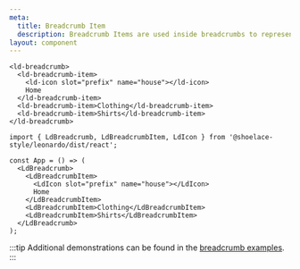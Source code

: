 ```yaml
---
meta:
  title: Breadcrumb Item
  description: Breadcrumb Items are used inside breadcrumbs to represent different links.
layout: component
---
```


```html:preview
<ld-breadcrumb>
  <ld-breadcrumb-item>
    <ld-icon slot="prefix" name="house"></ld-icon>
    Home
  </ld-breadcrumb-item>
  <ld-breadcrumb-item>Clothing</ld-breadcrumb-item>
  <ld-breadcrumb-item>Shirts</ld-breadcrumb-item>
</ld-breadcrumb>
```

```jsx:react
import { LdBreadcrumb, LdBreadcrumbItem, LdIcon } from '@shoelace-style/leonardo/dist/react';

const App = () => (
  <LdBreadcrumb>
    <LdBreadcrumbItem>
      <LdIcon slot="prefix" name="house"></LdIcon>
      Home
    </LdBreadcrumbItem>
    <LdBreadcrumbItem>Clothing</LdBreadcrumbItem>
    <LdBreadcrumbItem>Shirts</LdBreadcrumbItem>
  </LdBreadcrumb>
);
```

:::tip
Additional demonstrations can be found in the [breadcrumb examples](/components/breadcrumb).
:::

